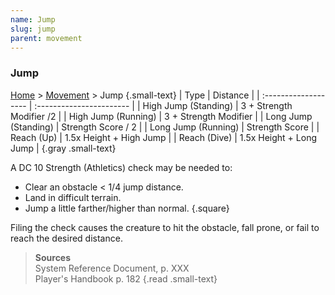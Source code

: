 ```yaml
---
name: Jump
slug: jump
parent: movement
---
```

### Jump
[Home](dm-operations-center) > [Movement](movement) > Jump {.small-text}
| Type                 | Distance                 |
| :------------------- | :----------------------- |
| High Jump (Standing) | 3 + Strength Modifier /2 |
| High Jump (Running)  | 3 + Strength Modifier    |
| Long Jump (Standing) | Strength Score / 2       |
| Long Jump (Running)  | Strength Score           |
| Reach (Up)           | 1.5x Height + High Jump  |
| Reach (Dive)         | 1.5x Height + Long Jump  |
{.gray .small-text}

A DC 10 Strength (Athletics) check may be needed to:
- Clear an obstacle < 1/4 jump distance.
- Land in difficult terrain.
- Jump a little farther/higher than normal.
{.square}

Filing the check causes the creature to hit the obstacle, fall prone, or fail to reach the desired distance.

> **Sources** <br/>
> System Reference Document, p. XXX<br/>
> Player's Handbook p. 182
{.read .small-text}